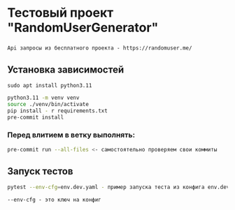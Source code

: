 # Тестовый проект "RandomUserGenerator"

###
    Api запросы из бесплатного проекта - https://randomuser.me/

## Установка зависимостей
    sudo apt install python3.11
```bash
python3.11 -m venv venv
source ./venv/bin/activate
pip install - r requirements.txt
pre-commit install

```
### Перед влитием в ветку выполнять:
```bash
pre-commit run --all-files <- самостоятельно проверяем свои коммиты
```

## Запуск тестов
```bash
pytest --env-cfg=env.dev.yaml - пример запуска теста из конфига env.dev.yaml
```
```
--env-cfg - это ключ на конфиг
```
